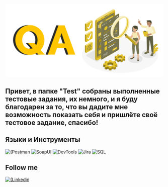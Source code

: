 [![Header](https://github.com/ArturZaynashev/ArturZaynashev/blob/main/Assets/1674641399428.png)](https://www.linkedin.com/me?trk=p_mwlite_feed-secondary_nav)

## Привет, в папке "Test" собраны выполненные тестовые задания, их немного, и я буду благодарен за то, что вы дадите мне возможность показать себя и пришлёте своё тестовое задание, спасибо!

## Языки и Инструменты
![(Postman](https://img.shields.io/badge/-Postman-090909?style=for-the-badge&logo=Postman)
![SoapUI](https://img.shields.io/badge/-SoapUI-090909?style=for-the-badge&logo=)
![DevTools](https://img.shields.io/badge/-DevTools-090909?style=for-the-badge&logo=DevTools)
![Jira](https://img.shields.io/badge/-Jira-090909?style=for-the-badge&logo=Jira&logoColor=2180de&labelColor=eff4f8)
![SQL](https://img.shields.io/badge/-SQL-090909?style=for-the-badge&logo=MySQL&labelColor=090909)

## Follow me
[![(Linkedin](https://img.shields.io/badge/-Linkedin-090909?style=for-the-badge&logo=Linkedin&logoColor=2180de&labelColor=eff4f8)](https://www.linkedin.com/me?trk=p_mwlite_feed-secondary_nav)

